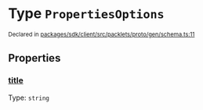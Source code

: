 # Type `PropertiesOptions`
<sub>Declared in [packages/sdk/client/src/packlets/proto/gen/schema.ts:11]()</sub>




## Properties
### [title]()
Type: <code>string</code>